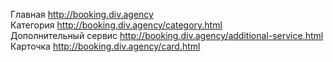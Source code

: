 Главная http://booking.div.agency <br>
Категория http://booking.div.agency/category.html <br>
Дополнительный сервис http://booking.div.agency/additional-service.html <br>
Карточка http://booking.div.agency/card.html <br>